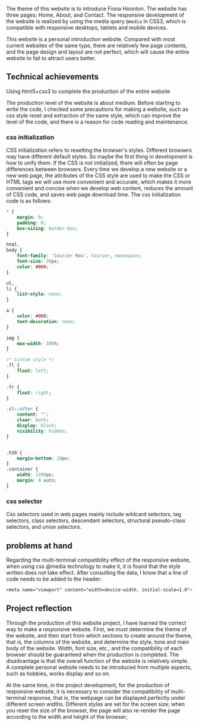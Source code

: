 The theme of this website is to introduce Fiona Hoonton. The website has three pages: Home, About, and Contact. The responsive development of the website is realized by using the media query `@media` in CSS3, which is compatible with responsive desktops, tablets and mobile devices.

This website is a personal introduction website. Compared with most current websites of the same type, there are relatively few page contents, and the page design and layout are not perfect, which will cause the entire website to fail to attract users better.

## Technical achievements

Using html5+css3 to complete the production of the entire website

The production level of the website is about medium. Before starting to write the code, I checked some precautions for making a website, such as css style reset and extraction of the same style, which can improve the level of the code, and there is a reason for code reading and maintenance.

### css initialization

CSS initialization refers to resetting the browser's styles. Different browsers may have different default styles. So maybe the first thing in development is how to unify them. If the CSS is not initialized, there will often be page differences between browsers. Every time we develop a new website or a new web page, the attributes of the CSS style are used to make the CSS or HTML tags we will use more convenient and accurate, which makes it more convenient and concise when we develop web content, reduces the amount of CSS code, and saves web page download time. The css initialization code is as follows:

```css
* {
    margin: 0;
    padding: 0;
    box-sizing: border-box;
}

html,
body {
    font-family: 'Courier New', Courier, monospace;
    font-size: 20px;
    color: #000;
}

ul,
li {
    list-style: none;
}

a {
    color: #000;
    text-decoration: none;
}

img {
    max-width: 100%;
}

/* Custom style */
.fl {
    float: left;
}

.fr {
    float: right;
}

.cl::after {
    content: "";
    clear: both;
    display: block;
    visibility: hidden;
}


.h20 {
    margin-bottom: 20px;
}
.container {
    width: 1200px;
    margin: 0 auto;
}
```

### css selector

Css selectors used in web pages mainly include wildcard selectors, tag selectors, class selectors, descendant selectors, structural pseudo-class selectors, and union selectors.

## problems at hand

Regarding the multi-terminal compatibility effect of the responsive website, when using css @media technology to make it, it is found that the style written does not take effect. After consulting the data, I know that a line of code needs to be added to the <head> header:

```css
<meta name="viewport" content="width=device-width, initial-scale=1.0">
```

## Project reflection

Through the production of this website project, I have learned the correct way to make a responsive website. First, we must determine the theme of the website, and then start from which sections to create around the theme, that is, the columns of the website, and determine the style, tone and main body of the website. Width, font size, etc., and the compatibility of each browser should be guaranteed when the production is completed. The disadvantage is that the overall function of the website is relatively simple. A complete personal website needs to be introduced from multiple aspects, such as hobbies, works display and so on.

At the same time, in the project development, for the production of responsive website, it is necessary to consider the compatibility of multi-terminal response, that is, the webpage can be displayed perfectly under different screen widths. Different styles are set for the screen size; when you reset the size of the browser, the page will also re-render the page according to the width and height of the browser;

